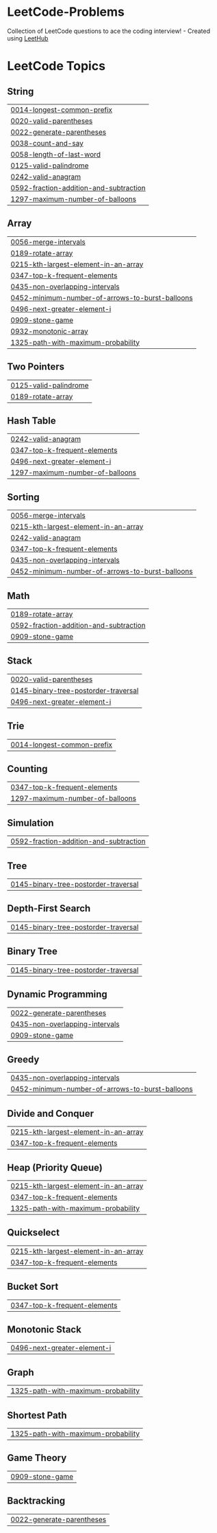 # LeetCode-Problems
Collection of LeetCode questions to ace the coding interview! - Created using [LeetHub](https://github.com/QasimWani/LeetHub)

<!---LeetCode Topics Start-->
# LeetCode Topics
## String
|  |
| ------- |
| [0014-longest-common-prefix](https://github.com/vishnupriya2607/LeetCode-Problems/tree/master/0014-longest-common-prefix) |
| [0020-valid-parentheses](https://github.com/vishnupriya2607/LeetCode-Problems/tree/master/0020-valid-parentheses) |
| [0022-generate-parentheses](https://github.com/vishnupriya2607/LeetCode-Problems/tree/master/0022-generate-parentheses) |
| [0038-count-and-say](https://github.com/vishnupriya2607/LeetCode-Problems/tree/master/0038-count-and-say) |
| [0058-length-of-last-word](https://github.com/vishnupriya2607/LeetCode-Problems/tree/master/0058-length-of-last-word) |
| [0125-valid-palindrome](https://github.com/vishnupriya2607/LeetCode-Problems/tree/master/0125-valid-palindrome) |
| [0242-valid-anagram](https://github.com/vishnupriya2607/LeetCode-Problems/tree/master/0242-valid-anagram) |
| [0592-fraction-addition-and-subtraction](https://github.com/vishnupriya2607/LeetCode-Problems/tree/master/0592-fraction-addition-and-subtraction) |
| [1297-maximum-number-of-balloons](https://github.com/vishnupriya2607/LeetCode-Problems/tree/master/1297-maximum-number-of-balloons) |
## Array
|  |
| ------- |
| [0056-merge-intervals](https://github.com/vishnupriya2607/LeetCode-Problems/tree/master/0056-merge-intervals) |
| [0189-rotate-array](https://github.com/vishnupriya2607/LeetCode-Problems/tree/master/0189-rotate-array) |
| [0215-kth-largest-element-in-an-array](https://github.com/vishnupriya2607/LeetCode-Problems/tree/master/0215-kth-largest-element-in-an-array) |
| [0347-top-k-frequent-elements](https://github.com/vishnupriya2607/LeetCode-Problems/tree/master/0347-top-k-frequent-elements) |
| [0435-non-overlapping-intervals](https://github.com/vishnupriya2607/LeetCode-Problems/tree/master/0435-non-overlapping-intervals) |
| [0452-minimum-number-of-arrows-to-burst-balloons](https://github.com/vishnupriya2607/LeetCode-Problems/tree/master/0452-minimum-number-of-arrows-to-burst-balloons) |
| [0496-next-greater-element-i](https://github.com/vishnupriya2607/LeetCode-Problems/tree/master/0496-next-greater-element-i) |
| [0909-stone-game](https://github.com/vishnupriya2607/LeetCode-Problems/tree/master/0909-stone-game) |
| [0932-monotonic-array](https://github.com/vishnupriya2607/LeetCode-Problems/tree/master/0932-monotonic-array) |
| [1325-path-with-maximum-probability](https://github.com/vishnupriya2607/LeetCode-Problems/tree/master/1325-path-with-maximum-probability) |
## Two Pointers
|  |
| ------- |
| [0125-valid-palindrome](https://github.com/vishnupriya2607/LeetCode-Problems/tree/master/0125-valid-palindrome) |
| [0189-rotate-array](https://github.com/vishnupriya2607/LeetCode-Problems/tree/master/0189-rotate-array) |
## Hash Table
|  |
| ------- |
| [0242-valid-anagram](https://github.com/vishnupriya2607/LeetCode-Problems/tree/master/0242-valid-anagram) |
| [0347-top-k-frequent-elements](https://github.com/vishnupriya2607/LeetCode-Problems/tree/master/0347-top-k-frequent-elements) |
| [0496-next-greater-element-i](https://github.com/vishnupriya2607/LeetCode-Problems/tree/master/0496-next-greater-element-i) |
| [1297-maximum-number-of-balloons](https://github.com/vishnupriya2607/LeetCode-Problems/tree/master/1297-maximum-number-of-balloons) |
## Sorting
|  |
| ------- |
| [0056-merge-intervals](https://github.com/vishnupriya2607/LeetCode-Problems/tree/master/0056-merge-intervals) |
| [0215-kth-largest-element-in-an-array](https://github.com/vishnupriya2607/LeetCode-Problems/tree/master/0215-kth-largest-element-in-an-array) |
| [0242-valid-anagram](https://github.com/vishnupriya2607/LeetCode-Problems/tree/master/0242-valid-anagram) |
| [0347-top-k-frequent-elements](https://github.com/vishnupriya2607/LeetCode-Problems/tree/master/0347-top-k-frequent-elements) |
| [0435-non-overlapping-intervals](https://github.com/vishnupriya2607/LeetCode-Problems/tree/master/0435-non-overlapping-intervals) |
| [0452-minimum-number-of-arrows-to-burst-balloons](https://github.com/vishnupriya2607/LeetCode-Problems/tree/master/0452-minimum-number-of-arrows-to-burst-balloons) |
## Math
|  |
| ------- |
| [0189-rotate-array](https://github.com/vishnupriya2607/LeetCode-Problems/tree/master/0189-rotate-array) |
| [0592-fraction-addition-and-subtraction](https://github.com/vishnupriya2607/LeetCode-Problems/tree/master/0592-fraction-addition-and-subtraction) |
| [0909-stone-game](https://github.com/vishnupriya2607/LeetCode-Problems/tree/master/0909-stone-game) |
## Stack
|  |
| ------- |
| [0020-valid-parentheses](https://github.com/vishnupriya2607/LeetCode-Problems/tree/master/0020-valid-parentheses) |
| [0145-binary-tree-postorder-traversal](https://github.com/vishnupriya2607/LeetCode-Problems/tree/master/0145-binary-tree-postorder-traversal) |
| [0496-next-greater-element-i](https://github.com/vishnupriya2607/LeetCode-Problems/tree/master/0496-next-greater-element-i) |
## Trie
|  |
| ------- |
| [0014-longest-common-prefix](https://github.com/vishnupriya2607/LeetCode-Problems/tree/master/0014-longest-common-prefix) |
## Counting
|  |
| ------- |
| [0347-top-k-frequent-elements](https://github.com/vishnupriya2607/LeetCode-Problems/tree/master/0347-top-k-frequent-elements) |
| [1297-maximum-number-of-balloons](https://github.com/vishnupriya2607/LeetCode-Problems/tree/master/1297-maximum-number-of-balloons) |
## Simulation
|  |
| ------- |
| [0592-fraction-addition-and-subtraction](https://github.com/vishnupriya2607/LeetCode-Problems/tree/master/0592-fraction-addition-and-subtraction) |
## Tree
|  |
| ------- |
| [0145-binary-tree-postorder-traversal](https://github.com/vishnupriya2607/LeetCode-Problems/tree/master/0145-binary-tree-postorder-traversal) |
## Depth-First Search
|  |
| ------- |
| [0145-binary-tree-postorder-traversal](https://github.com/vishnupriya2607/LeetCode-Problems/tree/master/0145-binary-tree-postorder-traversal) |
## Binary Tree
|  |
| ------- |
| [0145-binary-tree-postorder-traversal](https://github.com/vishnupriya2607/LeetCode-Problems/tree/master/0145-binary-tree-postorder-traversal) |
## Dynamic Programming
|  |
| ------- |
| [0022-generate-parentheses](https://github.com/vishnupriya2607/LeetCode-Problems/tree/master/0022-generate-parentheses) |
| [0435-non-overlapping-intervals](https://github.com/vishnupriya2607/LeetCode-Problems/tree/master/0435-non-overlapping-intervals) |
| [0909-stone-game](https://github.com/vishnupriya2607/LeetCode-Problems/tree/master/0909-stone-game) |
## Greedy
|  |
| ------- |
| [0435-non-overlapping-intervals](https://github.com/vishnupriya2607/LeetCode-Problems/tree/master/0435-non-overlapping-intervals) |
| [0452-minimum-number-of-arrows-to-burst-balloons](https://github.com/vishnupriya2607/LeetCode-Problems/tree/master/0452-minimum-number-of-arrows-to-burst-balloons) |
## Divide and Conquer
|  |
| ------- |
| [0215-kth-largest-element-in-an-array](https://github.com/vishnupriya2607/LeetCode-Problems/tree/master/0215-kth-largest-element-in-an-array) |
| [0347-top-k-frequent-elements](https://github.com/vishnupriya2607/LeetCode-Problems/tree/master/0347-top-k-frequent-elements) |
## Heap (Priority Queue)
|  |
| ------- |
| [0215-kth-largest-element-in-an-array](https://github.com/vishnupriya2607/LeetCode-Problems/tree/master/0215-kth-largest-element-in-an-array) |
| [0347-top-k-frequent-elements](https://github.com/vishnupriya2607/LeetCode-Problems/tree/master/0347-top-k-frequent-elements) |
| [1325-path-with-maximum-probability](https://github.com/vishnupriya2607/LeetCode-Problems/tree/master/1325-path-with-maximum-probability) |
## Quickselect
|  |
| ------- |
| [0215-kth-largest-element-in-an-array](https://github.com/vishnupriya2607/LeetCode-Problems/tree/master/0215-kth-largest-element-in-an-array) |
| [0347-top-k-frequent-elements](https://github.com/vishnupriya2607/LeetCode-Problems/tree/master/0347-top-k-frequent-elements) |
## Bucket Sort
|  |
| ------- |
| [0347-top-k-frequent-elements](https://github.com/vishnupriya2607/LeetCode-Problems/tree/master/0347-top-k-frequent-elements) |
## Monotonic Stack
|  |
| ------- |
| [0496-next-greater-element-i](https://github.com/vishnupriya2607/LeetCode-Problems/tree/master/0496-next-greater-element-i) |
## Graph
|  |
| ------- |
| [1325-path-with-maximum-probability](https://github.com/vishnupriya2607/LeetCode-Problems/tree/master/1325-path-with-maximum-probability) |
## Shortest Path
|  |
| ------- |
| [1325-path-with-maximum-probability](https://github.com/vishnupriya2607/LeetCode-Problems/tree/master/1325-path-with-maximum-probability) |
## Game Theory
|  |
| ------- |
| [0909-stone-game](https://github.com/vishnupriya2607/LeetCode-Problems/tree/master/0909-stone-game) |
## Backtracking
|  |
| ------- |
| [0022-generate-parentheses](https://github.com/vishnupriya2607/LeetCode-Problems/tree/master/0022-generate-parentheses) |
<!---LeetCode Topics End-->